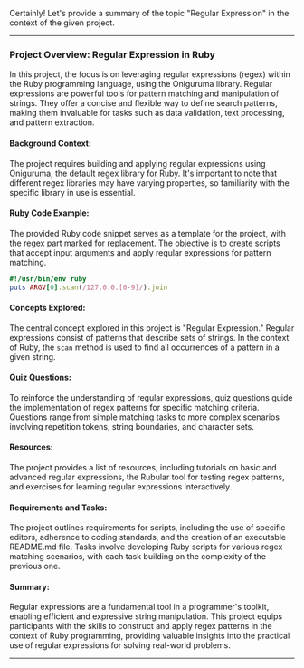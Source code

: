 Certainly! Let's provide a summary of the topic "Regular Expression" in the context of the given project.

---

### Project Overview: Regular Expression in Ruby

In this project, the focus is on leveraging regular expressions (regex) within the Ruby programming language, using the Oniguruma library. Regular expressions are powerful tools for pattern matching and manipulation of strings. They offer a concise and flexible way to define search patterns, making them invaluable for tasks such as data validation, text processing, and pattern extraction.

#### Background Context:

The project requires building and applying regular expressions using Oniguruma, the default regex library for Ruby. It's important to note that different regex libraries may have varying properties, so familiarity with the specific library in use is essential.

#### Ruby Code Example:

The provided Ruby code snippet serves as a template for the project, with the regex part marked for replacement. The objective is to create scripts that accept input arguments and apply regular expressions for pattern matching.

```ruby
#!/usr/bin/env ruby
puts ARGV[0].scan(/127.0.0.[0-9]/).join
```

#### Concepts Explored:

The central concept explored in this project is "Regular Expression." Regular expressions consist of patterns that describe sets of strings. In the context of Ruby, the `scan` method is used to find all occurrences of a pattern in a given string.

#### Quiz Questions:

To reinforce the understanding of regular expressions, quiz questions guide the implementation of regex patterns for specific matching criteria. Questions range from simple matching tasks to more complex scenarios involving repetition tokens, string boundaries, and character sets.

#### Resources:

The project provides a list of resources, including tutorials on basic and advanced regular expressions, the Rubular tool for testing regex patterns, and exercises for learning regular expressions interactively.

#### Requirements and Tasks:

The project outlines requirements for scripts, including the use of specific editors, adherence to coding standards, and the creation of an executable README.md file. Tasks involve developing Ruby scripts for various regex matching scenarios, with each task building on the complexity of the previous one.

#### Summary:

Regular expressions are a fundamental tool in a programmer's toolkit, enabling efficient and expressive string manipulation. This project equips participants with the skills to construct and apply regex patterns in the context of Ruby programming, providing valuable insights into the practical use of regular expressions for solving real-world problems.

---
